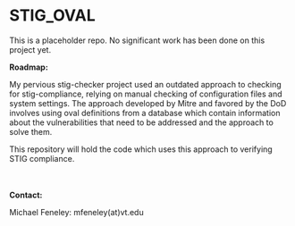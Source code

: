 # STIG_OVAL

This is a placeholder repo. No significant work has been done on this project yet.

<b>Roadmap:</b>

My pervious stig-checker project used an outdated approach to checking for stig-compliance, relying on manual checking of configuration files and system settings. The approach developed by Mitre and favored by the DoD involves using oval definitions from a database which contain information about the vulnerabilities that need to be addressed and the approach to solve them.

This repository will hold the code which uses this approach to verifying STIG compliance.

<br>
<br>
<b>Contact:</b>

Michael Feneley: mfeneley(at)vt.edu
